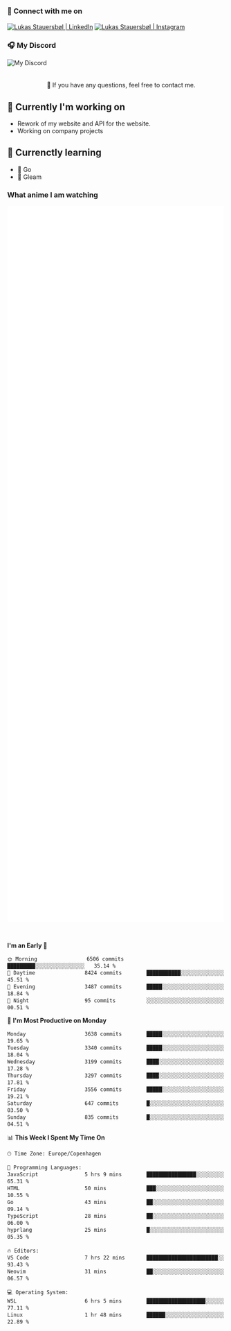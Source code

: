 ### 🔗 Connect with me on
<a href="https://www.instagram.com/lukas_stauersbol" target="_blank"><img align="center" src="https://raw.githubusercontent.com/stauersbol/stauersbol/main/images/instagram.svg" alt="Lukas Stauersbøl | LinkedIn" width="30px"/></a>
<a href="https://www.linkedin.com/in/lukas-stauersbol/" target="_blank"><img align="center" src="https://raw.githubusercontent.com/stauersbol/stauersbol/main/images/linkedin.svg" alt="Lukas Stauersbøl | Instagram" width="30px"/></a>

<p align="center">
 <h3>🎧 My Discord</h3>
 <img align="left" height="55px" src="https://discord.c99.nl/widget/theme-2/147806323323568128.png" alt="My Discord" />
</p>

<br/>
<br/>
<br/>
💬 If you have any questions, feel free to contact me.

## 🔭 Currently I'm working on
- Rework of my website and API for the website.
- Working on company projects
 
## 🌱 Currenctly learning
- 💙 Go
- 💜 Gleam

### What anime I am watching
<a href="https://anilist.co/user/slashiy/" align="center"><img align="center" width="500px" src="metrics.plugin.personal.anilist.svg" /></a>

<br/>

<!--START_SECTION:waka-->
**I'm an Early 🐤** 

```text
🌞 Morning                6506 commits        █████████░░░░░░░░░░░░░░░░   35.14 % 
🌆 Daytime                8424 commits        ███████████░░░░░░░░░░░░░░   45.51 % 
🌃 Evening                3487 commits        █████░░░░░░░░░░░░░░░░░░░░   18.84 % 
🌙 Night                  95 commits          ░░░░░░░░░░░░░░░░░░░░░░░░░   00.51 % 
```
📅 **I'm Most Productive on Monday** 

```text
Monday                   3638 commits        █████░░░░░░░░░░░░░░░░░░░░   19.65 % 
Tuesday                  3340 commits        █████░░░░░░░░░░░░░░░░░░░░   18.04 % 
Wednesday                3199 commits        ████░░░░░░░░░░░░░░░░░░░░░   17.28 % 
Thursday                 3297 commits        ████░░░░░░░░░░░░░░░░░░░░░   17.81 % 
Friday                   3556 commits        █████░░░░░░░░░░░░░░░░░░░░   19.21 % 
Saturday                 647 commits         █░░░░░░░░░░░░░░░░░░░░░░░░   03.50 % 
Sunday                   835 commits         █░░░░░░░░░░░░░░░░░░░░░░░░   04.51 % 
```


📊 **This Week I Spent My Time On** 

```text
🕑︎ Time Zone: Europe/Copenhagen

💬 Programming Languages: 
JavaScript               5 hrs 9 mins        ████████████████░░░░░░░░░   65.31 % 
HTML                     50 mins             ███░░░░░░░░░░░░░░░░░░░░░░   10.55 % 
Go                       43 mins             ██░░░░░░░░░░░░░░░░░░░░░░░   09.14 % 
TypeScript               28 mins             ██░░░░░░░░░░░░░░░░░░░░░░░   06.00 % 
hyprlang                 25 mins             █░░░░░░░░░░░░░░░░░░░░░░░░   05.35 % 

🔥 Editors: 
VS Code                  7 hrs 22 mins       ███████████████████████░░   93.43 % 
Neovim                   31 mins             ██░░░░░░░░░░░░░░░░░░░░░░░   06.57 % 

💻 Operating System: 
WSL                      6 hrs 5 mins        ███████████████████░░░░░░   77.11 % 
Linux                    1 hr 48 mins        ██████░░░░░░░░░░░░░░░░░░░   22.89 % 
```


<!--END_SECTION:waka-->
